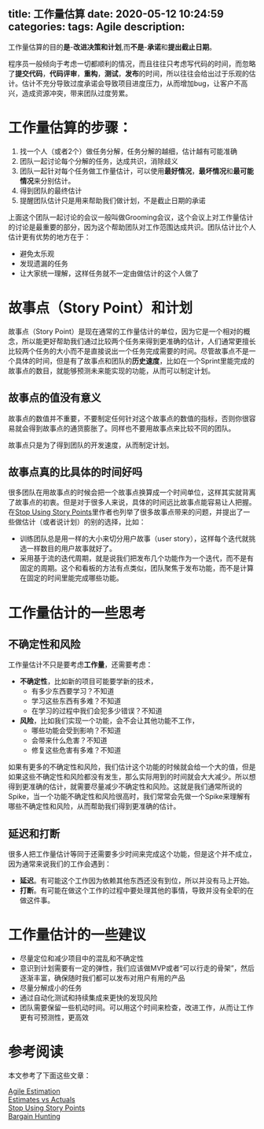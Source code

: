 title: 工作量估算
date: 2020-05-12 10:24:59
categories:
tags: Agile
description:
---


工作量估算的目的**是**-**改进决策和计划**,而**不是**-**承诺**和**提出截止日期**。

程序员一般倾向于考虑一切都顺利的情况，而且往往只考虑写代码的时间，而忽略了**提交代码**，**代码评审**，**重构**，**测试**，**发布**的时间，所以往往会给出过于乐观的估计。估计不充分导致过度承诺会导致项目进度压力，从而增加bug，让客户不高兴，造成资源冲突，带来团队过度劳累。


# 工作量估算的步骤：
1. 找一个人（或者2个）做任务分解，任务分解的越细，估计越有可能准确
2. 团队一起讨论每个分解的任务，达成共识，消除歧义
3. 团队一起针对每个任务做工作量估计，可以使用**最好情况**，**最坏情况**和**最可能情况**来分别估计。
4. 得到团队的最终估计
5. 提醒团队估计只是用来帮助我们做计划，不是截止日期的承诺

上面这个团队一起讨论的会议一般叫做Grooming会议，这个会议上对工作量估计的讨论是最重要的部分，因为这个帮助团队对工作范围达成共识。团队估计比个人估计更有优势的地方在于：
* 避免太乐观
* 发现遗漏的任务
* 让大家统一理解，这样任务就不一定由做估计的这个人做了

# 故事点（Story Point）和计划

故事点（Story Point）是现在通常的工作量估计的单位，因为它是一个相对的概念，所以能更好帮助我们通过比较两个任务来得到更准确的估计，人们通常更擅长比较两个任务的大小而不是直接说出一个任务完成需要的时间。尽管故事点不是一个具体的时间，但是有了故事点和团队的**历史速度**，比如在一个Sprint里能完成的故事点的数目，就能够预测未来能实现的功能，从而可以制定计划。

## 故事点的值没有意义
故事点的数值并不重要，不要制定任何针对这个故事点的数值的指标，否则你很容易就会得到故事点的通货膨胀了。同样也不要用故事点来比较不同的团队。

故事点只是为了得到团队的开发速度，从而制定计划。

## 故事点真的比具体的时间好吗

很多团队在用故事点的时候会把一个故事点换算成一个时间单位，这样其实就背离了故事点的初衷。但是对于很多人来说，具体的时间远比故事点能容易让人把握。在[Stop Using Story Points](https://www.industriallogic.com/blog/stop-using-story-points/)里作者也列举了很多故事点带来的问题，并提出了一些做估计（或者说计划）的别的选择，比如：
* 训练团队总是用一样的大小来切分用户故事（user story），这样每个迭代就挑选一样数目的用户故事就好了。
* 采用基于流的迭代周期，就是说我们把发布几个功能作为一个迭代，而不是有固定的周期。这个和看板的方法有点类似，团队聚焦于发布功能，而不是计算在固定的时间里能完成哪些功能。

# 工作量估计的一些思考

## 不确定性和风险

工作量估计不只是要考虑**工作量**，还需要考虑：
* **不确定性**，比如新的项目可能要学新的技术，
  * 有多少东西要学习？不知道
  * 学习这些东西有多难？不知道
  * 在学习的过程中我们会犯多少错误？不知道
* **风险**，比如我们实现一个功能，会不会让其他功能不工作，
  * 哪些功能会受到影响？不知道
  * 会带来什么危害？不知道
  * 修复这些危害有多难？不知道

如果有更多的不确定性和风险，我们估计这个功能的时候就会给一个大的值，但是如果这些不确定性和风险都没有发生，那么实际用到的时间就会大大减少。所以想得到更准确的估计，就需要尽量减少不确定性和风险。这就是我们通常所说的Spike，当一个功能不确定性和风险很高时，我们常常会先做一个Spike来理解有哪些不确定性和风险，从而帮助我们得到更准确的估计。


## 延迟和打断

很多人把工作量估计等同于还需要多少时间来完成这个功能，但是这个并不成立，因为通常来说我们的工作会遇到：
* **延迟**。有可能这个工作因为依赖其他东西还没有到位，所以并没有马上开始。
* **打断**。有可能在做这个工作的过程中要处理其他的事情，导致并没有全职的在做这件事。


# 工作量估计的一些建议

* 尽量定位和减少项目中的混乱和不确定性
* 意识到计划需要有一定的弹性，我们应该做MVP或者“可以行走的骨架”，然后逐渐丰富，确保随时我们都可以发布对用户有用的产品
* 尽量分解成小的任务
* 通过自动化测试和持续集成来更快的发现风险
* 团队需要保留一些机动时间。可以用这个时间来检查，改进工作，从而让工作更有可预测性，更高效


# 参考阅读

本文参考了下面这些文章：

[Agile Estimation](https://www.productivecsharp.com/2020/05/agile-estimation/)  
[Estimates vs Actuals](https://www.industriallogic.com/blog/estimates-vs-actuals)  
[Stop Using Story Points](https://www.industriallogic.com/blog/stop-using-story-points/)  
[Bargain Hunting](https://www.industriallogic.com/blog/bargain-hunting/)